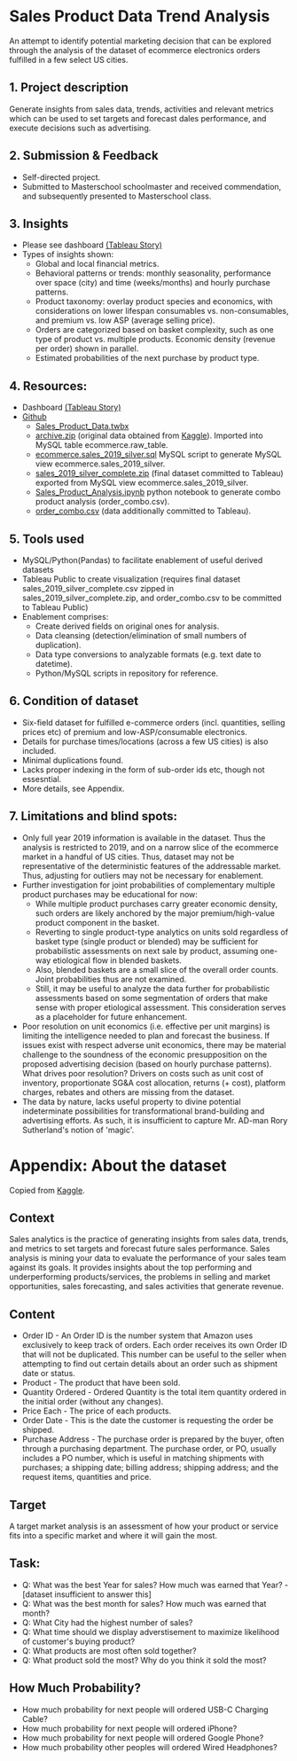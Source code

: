 # Sales Product Data Trend Analysis
An attempt to identify potential marketing decision that can be explored through the analysis of the dataset of ecommerce electronics orders fulfilled in a few select US cities. 

## 1. Project description
Generate insights from sales data, trends, activities and relevant metrics which can be used to set targets and forecast dales performance, and execute decisions such as advertising.

## 2. Submission & Feedback
* Self-directed project.
* Submitted to Masterschool schoolmaster and received commendation, and subsequently presented to Masterschool class.

## 3. Insights
* Please see dashboard [(Tableau Story)](https://public.tableau.com/views/Sales_Product_Data/StorySalesProductData?:language=en-US&:display_count=n&:origin=viz_share_link)
* Types of insights shown:
  * Global and local financial metrics.
  * Behavioral patterns or trends: monthly seasonality, performance over space (city) and time (weeks/months) and hourly purchase patterns. 
  * Product taxonomy: overlay product species and economics, with considerations on lower lifespan consumables vs. non-consumables, and premium vs. low ASP (average selling price).
  * Orders are categorized based on basket complexity, such as one type of product vs. multiple products. Economic density (revenue per order) shown in parallel. 
  * Estimated probabilities of the next purchase by product type.

## 4. Resources:
* Dashboard [(Tableau Story)](https://public.tableau.com/views/Sales_Product_Data/StorySalesProductData?:language=en-US&:display_count=n&:origin=viz_share_link)
* [Github](https://github.com/coderedstorage/Sales_Product_Data)
   * [Sales_Product_Data.twbx](https://github.com/coderedstorage/Sales_Product_Data/blob/main/Sales_Product_Data.twbx)
   * [archive.zip](https://github.com/coderedstorage/Sales_Product_Data/blob/main/archive.zip) (original data obtained from [Kaggle](https://www.kaggle.com/datasets/knightbearr/sales-product-data?resource=download)). Imported into MySQL table ecommerce.raw_table.
   * [ecommerce.sales_2019_silver.sql](https://github.com/coderedstorage/Sales_Product_Data/blob/main/ecommerce.sales_2019_silver.sql) MySQL script to generate MySQL view ecommerce.sales_2019_silver.
   * [sales_2019_silver_complete.zip](https://github.com/coderedstorage/Sales_Product_Data/blob/main/sales_2019_silver_complete.zip) (final dataset committed to Tableau) exported from MySQL view ecommerce.sales_2019_silver.
   * [Sales_Product_Analysis.ipynb](https://github.com/coderedstorage/Sales_Product_Data/blob/main/Sales_Product_Analysis.ipynb) python notebook to generate combo product analysis (order_combo.csv).
   * [order_combo.csv](https://github.com/coderedstorage/Sales_Product_Data/blob/main/order_combo.csv) (data additionally committed to Tableau).

## 5. Tools used
* MySQL/Python(Pandas) to facilitate enablement of useful derived datasets
* Tableau Public to create visualization (requires final dataset sales_2019_silver_complete.csv zipped in sales_2019_silver_complete.zip, and order_combo.csv to be committed to Tableau Public)
* Enablement comprises:
   * Create derived fields on original ones for analysis.
   * Data cleansing (detection/elimination of small numbers of duplication).
   * Data type conversions to analyzable formats (e.g. text date to datetime).
   * Python/MySQL scripts in repository for reference.

## 6. Condition of dataset
* Six-field dataset for fulfilled e-commerce orders (incl. quantities, selling prices etc) of premium and low-ASP/consumable electronics. 
* Details for purchase times/locations (across a few US cities) is also included.
* Minimal duplications found.
* Lacks proper indexing in the form of sub-order ids etc, though not essesntial. 
* More details, see Appendix.

## 7. Limitations and blind spots:
* Only full year 2019 information is available in the dataset. Thus the analysis is restricted to 2019, and on a narrow slice of the ecommerce market in a handful of US cities. Thus, dataset may not be representative of the deterministic features of the addressable market. Thus, adjusting for outliers may not be necessary for enablement. 
* Further investigation for joint probabilities of complementary multiple product purchases may be educational for now:
  * While multiple product purchases carry greater economic density, such orders are likely anchored by the major premium/high-value product component in the basket. 
  * Reverting to single product-type analytics on units sold regardless of basket type (single product or blended) may be sufficient for probabilistic assessments on next sale by product, assuming one-way etiological flow in blended baskets. 
  * Also, blended baskets are a small slice of the overall order counts. Joint probabilities thus are not examined.
  * Still, it may be useful to analyze the data further for probabilistic assessments based on some segmentation of orders that make sense with proper etiological assessment. This consideration serves as a placeholder for future enhancement. 
* Poor resolution on unit economics (i.e. effective per unit margins) is limiting the intelligence needed to plan and forecast the business. If issues exist with respect adverse unit economics, there may be material challenge to the soundness of the economic presupposition on the proposed advertising decision (based on hourly purchase patterns). What drives poor resolution? Drivers on costs such as unit cost of inventory, proportionate SG&A cost allocation, returns (+ cost), platform charges, rebates and others are missing from the dataset.
* The data by nature, lacks useful property to divine potential indeterminate possibilities for transformational brand-building and advertising efforts. As such, it is insufficient to capture Mr. AD-man Rory Sutherland's notion of 'magic'.

# Appendix: About the dataset
Copied from [Kaggle](https://www.kaggle.com/datasets/knightbearr/sales-product-data?resource=download).
## Context
Sales analytics is the practice of generating insights from sales data, trends, and metrics to set targets and forecast future sales performance. Sales analysis is mining your data to evaluate the performance of your sales team against its goals. It provides insights about the top performing and underperforming products/services, the problems in selling and market opportunities, sales forecasting, and sales activities that generate revenue.
## Content
* Order ID - An Order ID is the number system that Amazon uses exclusively to keep track of orders. Each order receives its own Order ID that will not be duplicated. This number can be useful to the seller when attempting to find out certain details about an order such as shipment date or status.
* Product - The product that have been sold.
* Quantity Ordered - Ordered Quantity is the total item quantity ordered in the initial order (without any changes).
* Price Each - The price of each products.
* Order Date - This is the date the customer is requesting the order be shipped.
* Purchase Address - The purchase order is prepared by the buyer, often through a purchasing department. The purchase order, or PO, usually includes a PO number, which is useful in matching shipments with purchases; a shipping date; billing address; shipping address; and the request items, quantities and price.
## Target
A target market analysis is an assessment of how your product or service fits into a specific market and where it will gain the most.
## Task:
* Q: What was the best Year for sales? How much was earned that Year? - [dataset insufficient to answer this]
* Q: What was the best month for sales? How much was earned that month?
* Q: What City had the highest number of sales?
* Q: What time should we display adverstisement to maximize likelihood of customer's buying product?
* Q: What products are most often sold together?
* Q: What product sold the most? Why do you think it sold the most?
## How Much Probability?
* How much probability for next people will ordered USB-C Charging Cable?
* How much probability for next people will ordered iPhone?
* How much probability for next people will ordered Google Phone?
* How much probability other peoples will ordered Wired Headphones?
